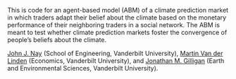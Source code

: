 <!-- README.md is generated from README.Rmd. Please edit that file -->
This is code for an agent-based model (ABM) of a climate prediction market in which traders adapt their belief about the climate based on the monetary performance of their neighboring traders in a social network. The ABM is meant to test whether climate prediction markets foster the convergence of people’s beliefs about the climate.

[John J. Nay](http://johnjnay.com/) (School of Engineering, Vanderbilt University), [Martin Van der Linden](https://martinvdlinden.wordpress.com/) (Economics, Vanderbilt University), and [Jonathan M. Gilligan](https://my.vanderbilt.edu/jonathangilligan/) (Earth and Environmental Sciences, Vanderbilt University).
